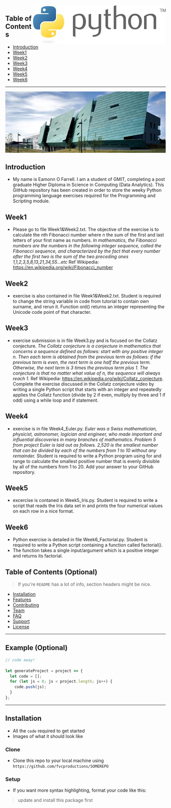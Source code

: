 
<img align="right" src="python.jpg">

##  Table of Contents

- [Introduction](#introduction)
- [Week1](#week1)
- [Week2](#week2)
- [Week3](#week3)
- [Week4](#week4)
- [Week5](#week5)
- [Week6](#week6)

---
<img align="centre" src="GMIT.jpg">

## Introduction
- My name is Eamonn O Farrell. I am a student of GMIT, completing a post graduate Higher Diploma in Science in Computing (Data Analytics). This GitHub repository has been created in order to store the weeky Python programming language exercises required for the Programming and Scripting module. 

## Week1 
- Please go to file Week1&Week2.txt. The objective of the exercise is to calculate the nth Fibonacci number where n the sum of the first and last letters of your first name as numbers. *In mathematics, the Fibonacci numbers are the numbers in the following integer sequence, called the Fibonacci sequence, and characterized by the fact that every number after the first two is the sum of the two preceding ones 1,1,2,3,5,8,13,21,34,55...etc* Ref Wikipedia: https://en.wikipedia.org/wiki/Fibonacci_number

## Week2 
- exercise is also contained in file Week1&Week2.txt. Student is required to change the string variable in code from tutorial to contain own surname, and rerun it. Function ord() returns an integer representing the Unicode code point of that character.

## Week3 
- exercise submission is in file Week3.py and is focused on the Collatz conjecture. *The Collatz conjecture is a conjecture in mathematics that concerns a sequence defined as follows: start with any positive integer n. Then each term is obtained from the previous term as follows: if the previous term is even, the next term is one half the previous term. Otherwise, the next term is 3 times the previous term plus 1. The conjecture is that no matter what value of n, the sequence will always reach 1.* Ref Wikipedia: https://en.wikipedia.org/wiki/Collatz_conjecture. Complete the exercise discussed in the Collatz conjecture video by writing a single Python script that starts with an integer and repeatedly applies the Collatz function (divide by 2 if even, multiply by three and 1 if odd) using a while loop and if statement.

## Week4 
- exercise is in file Week4_Euler.py. *Euler was a Swiss mathematician, physicist, astronomer, logician and engineer, who made important and influential discoveries in many branches of mathematics. Problem 5 from project Euler is laid out as follows. 2,520 is the smallest number that can be divided by each of the numbers from 1 to 10 without any remainder.* Student is required to write a Python program using for and range to calculate the smallest positive number that is evenly divisible by all of the numbers from 1 to 20. Add your answer to your GitHub repository.

## Week5 
- excercise is contaned in Week5_Iris.py. Student is required to write a script that reads the Iris data set in 
and prints the four numerical values on each row in a nice format. 

## Week6

- Python exercise is detailed in file Week6_Factorial.py. Student is required to write a Python script containing a function called factorial(). 
- The function takes a single input/argument which is a positive integer and returns its factorial.



## Table of Contents (Optional)

> If you're `README` has a lot of info, section headers might be nice.

- [Installation](#installation)
- [Features](#features)
- [Contributing](#contributing)
- [Team](#team)
- [FAQ](#faq)
- [Support](#support)
- [License](#license)


---

## Example (Optional)

```javascript
// code away!

let generateProject = project => {
  let code = [];
  for (let js = 0; js < project.length; js++) {
    code.push(js);
  }
};
```

---

## Installation

- All the `code` required to get started
- Images of what it should look like

### Clone

- Clone this repo to your local machine using `https://github.com/fvcproductions/SOMEREPO`

### Setup

- If you want more syntax highlighting, format your code like this:

> update and install this package first
